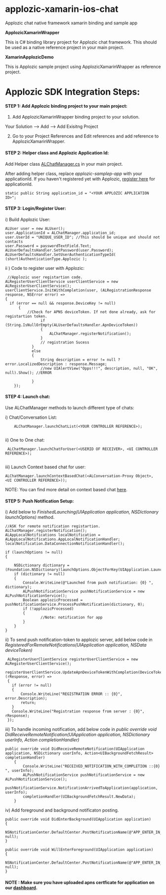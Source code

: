 # applozic-xamarin-ios-chat
Applozic chat native framework xamarin binding and sample app

 **ApplozicXamarinWrapper**

This is C# binding library project for Applozic chat framework. This should be used as a native reference project in your main project.

 **XamarinApplozicDemo**

This is Applozic sample project using ApplozicXamarinWrapper as reference project.

# Applozic SDK Integration Steps:

#### STEP 1: Add Applozic binding project to your main project:

1. Add ApplozicXamarinWrapper binding project to your solution.

 Your Solution --> Add --> Add Exisitng Project
 
2. Go to your Project References and Edit references and add reference to ApplozicXamarinWrapper.

#### STEP 2: Helper class and Applozic Application Id:

Add Helper class [ALChatManager.cs](https://raw.githubusercontent.com/AppLozic/applozic-xamarin-ios-chat/master/XamarinApplozicDemo/XamarinApplozicDemo/ALChatManager.cs) in your main project. 

After adding helper class, replace *applozic-samplep-app* with your applicationId. If you haven't registered yet with Applozic, [register here](https://www.applozic.com/signup.html) for applicationId. 

```
static public String application_id = "<YOUR APPLOZIC APPLICATION ID>";
```

#### STEP 3: Login/Register User:

i) Build Applozic User:

```    
ALUser user = new ALUser();
user.ApplicationId = ALChatManager.application_id;
user.UserId = "UNIQUE_USER_ID"; //This should be unique and should not contacts
user.Password = passwordTextField.Text;
ALUserDefaultsHandler.SetPassword(user.Password);
ALUserDefaultsHandler.SetUserAuthenticationTypeId( (short)AuthenticationType.Applozic );

```

ii ) Code to register user with Applozic: 
		
```
 //Applozic user registartion code.
ALRegisterUserClientService userClientService = new ALRegisterUserClientService();
userClientService.InitWithCompletion(user, (ALRegistrationResponse response, NSError error) =>
{
  if (error == null && response.DeviceKey != null)
	  {
	      //Check for APNS deviceToken. If not done already, ask for registartion token.
				if (String.IsNullOrEmpty(ALUserDefaultsHandler.ApnDeviceToken))
				{
					ALChatManager.registerNotification();
				}
			    // registration Sucess
			}
			else
			{
				String description = error != null ? error.LocalizedDescription : response.Message;
				//new UIAlertView("Opps!!!", description, null, "OK", null).Show(); //ERROR 
        
			}
	});
```

#### STEP 4: Launch chat:

Use ALChatManager methods to launch different type of chats:

i) Chat/Conversation List:

```
	ALChatManager.launchChatList(<YOUR CONTROLLER REFERENCE>);
  
```

ii) One to One chat:

```
 ALChatManager.launchChatForUser(<USERID OF RECEIVER>, <UI CONTROLLER REFERENCE>);
 
```

iii) Launch Context based chat for user:

```
ALChatManager.launchContextBasedChat(<ALConversation-Proxy Object>, <UI CONTROLLER REFERENCE>));

```
NOTE: You can find more detail on context based chat [here](https://www.applozic.com/docs/ios-chat-sdk.html#contextual-conversation).

#### STEP 5: Push Notification Setup:

i) Add below to *FinishedLaunching(UIApplication application, NSDictionary launchOptions)* method.

```
//ASK for remote notification registartion.
ALChatManager.registerNotification();
ALAppLocalNotifications localNotification = ALAppLocalNotifications.AppLocalNotificationHandler;
localNotification.DataConnectionNotificationHandler();

if (launchOptions != null)
{

  	NSDictionary dictionary =  (Foundation.NSDictionary)launchOptions.ObjectForKey(UIApplication.LaunchOptionsRemoteNotificationKey);
	if (dictionary != null)
 	{
  		Console.WriteLine(@"Launched from push notification: {0} ", dictionary);
  		ALPushNotificationService pushNotificationService = new ALPushNotificationService();
  		Boolean applozicProcessed = pushNotificationService.ProcessPushNotification(dictionary, 0);
  		if (!applozicProcessed)
  		{
        		//Note: notification for app
  		}
 	}
}
```

ii) To send push notification-token to applozic server, add below code in *RegisteredForRemoteNotifications(UIApplication application, NSData deviceToken)*

```
 ALRegisterUserClientService registerUserClientService = new ALRegisterUserClientService();
 registerUserClientService.UpdateApnDeviceTokenWithCompletion(DeviceToken, (rResponse, error) =>
 {
   if (error != null)
   {
       Console.WriteLine("REGISTRATION ERROR :: {0}", error.Description);
       return;
   }
   Console.WriteLine("Registration response from server : {0}", rResponse);
 });

```

iii) To handle incoming notification, add below code in *public override void DidReceiveRemoteNotification(UIApplication application, NSDictionary userInfo, Action<UIBackgroundFetchResult> completionHandler)*

```
public override void DidReceiveRemoteNotification(UIApplication application, NSDictionary userInfo, Action<UIBackgroundFetchResult> completionHandler)
	{
		Console.WriteLine("RECEIVED_NOTIFICATION_WITH_COMPLETION ::{0} ", userInfo);
		ALPushNotificationService pushNotificationService = new ALPushNotificationService();
		pushNotificationService.NotificationArrivedToApplication(application, userInfo);
		completionHandler(UIBackgroundFetchResult.NewData);
	}
```

iv) Add foreground and background notificaton posting.

```
public override void DidEnterBackground(UIApplication application)
{
    NSNotificationCenter.DefaultCenter.PostNotificationName(@"APP_ENTER_IN_BACKGROUND", null);
}

public override void WillEnterForeground(UIApplication application)
{
    NSNotificationCenter.DefaultCenter.PostNotificationName(@"APP_ENTER_IN_FOREGROUND", null);
}
```

#### NOTE : Make sure you have uploaded apns certficate for application on our [dashboard](https://dashboard.applozic.com/views/applozic/page/admin/dashboard.jsp). 
